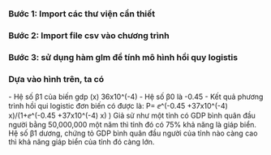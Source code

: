 <h3>Bước 1: Import các thư viện cần thiết</h3>
 
<h3>Bước 2: Import file csv vào chương trình</h3>
 
<h3>Bước 3: sử dụng hàm glm để tính mô hình hồi quy logistis</h3>
 
<h3>Dựa vào hình trên, ta có</h3>
- Hệ số β1 của biến gdp (x) 36x10^(-4)
- Hệ số β0 là -0.45
- Kết quả phương trình hồi qui logistic đơn biến có được là: 
P=  ⅇ^(-0.45 +37x10^(-4) x)/(1+ⅇ^(-0.45 +37x10^(-4) x) )
Giả sử như một tỉnh có GDP bình quân đầu người bằng 50,000,000 một năm thì tỉnh đó có 75% khả năng là giáp biển.
Hệ số β1 dương, chứng tỏ GDP bình quân đầu người của tỉnh nào càng cao thì khả năng giáp biển của tỉnh đó càng lớn.
